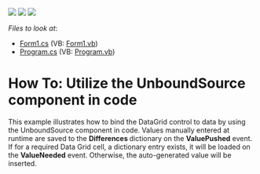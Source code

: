 <!-- default badges list -->
![](https://img.shields.io/endpoint?url=https://codecentral.devexpress.com/api/v1/VersionRange/128583033/16.1.4%2B)
[![](https://img.shields.io/badge/Open_in_DevExpress_Support_Center-FF7200?style=flat-square&logo=DevExpress&logoColor=white)](https://supportcenter.devexpress.com/ticket/details/T474976)
[![](https://img.shields.io/badge/📖_How_to_use_DevExpress_Examples-e9f6fc?style=flat-square)](https://docs.devexpress.com/GeneralInformation/403183)
<!-- default badges end -->
<!-- default file list -->
*Files to look at*:

* [Form1.cs](./CS/UnboundDS-Code/Form1.cs) (VB: [Form1.vb](./VB/UnboundDS-Code/Form1.vb))
* [Program.cs](./CS/UnboundDS-Code/Program.cs) (VB: [Program.vb](./VB/UnboundDS-Code/Program.vb))
<!-- default file list end -->
# How To: Utilize the UnboundSource component in code


This example illustrates how to bind the DataGrid control to data by using the UnboundSource component in code. Values manually entered at runtime are saved to the <strong>Differences </strong>dictionary on the <strong>ValuePushed</strong> event. If for a required Data Grid cell, a dictionary entry exists, it will be loaded on the <strong>ValueNeeded</strong> event. Otherwise, the auto-generated value will be inserted.

<br/>



